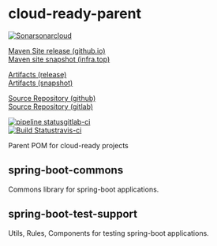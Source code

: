 # cloud-ready-parent

[![Sonar](https://sonarcloud.io/api/project_badges/measure?project=top.infra%3Acloud-ready-parent&metric=alert_status)sonarcloud](https://sonarcloud.io/dashboard?id=top.infra%3Acloud-ready-parent)  

[Maven Site release (github.io)](https://cloud-ready.github.io/cloud-ready/release/build-docker/cloud-ready-parent/index.html)  
[Maven site snapshot (infra.top)](https://maven-site.infra.top/cloud-ready/snapshot/staging/build-docker/cloud-ready-parent/index.html)  

[Artifacts (release)](https://oss.sonatype.org/content/repositories/releases/top/infra/cloud-ready-parent/)  
[Artifacts (snapshot)](https://oss.sonatype.org/content/repositories/snapshots/top/infra/cloud-ready-parent/)  

[Source Repository (github)](https://github.com/cloud-ready/cloud-ready-parent/tree/develop)  
[Source Repository (gitlab)](https://gitlab.com/gitlab-cloud-ready/cloud-ready-parent/tree/develop)  

[![pipeline status](https://gitlab.com/gitlab-cloud-ready/cloud-ready-parent/badges/develop/pipeline.svg)gitlab-ci](https://gitlab.com/gitlab-cloud-ready/cloud-ready-parent/pipelines)  
[![Build Status](https://travis-ci.org/cloud-ready/cloud-ready-parent.svg?branch=develop)travis-ci](https://travis-ci.org/cloud-ready/cloud-ready-parent)  


Parent POM for cloud-ready projects


## spring-boot-commons

Commons library for spring-boot applications.


## spring-boot-test-support

Utils, Rules, Components for testing spring-boot applications.
